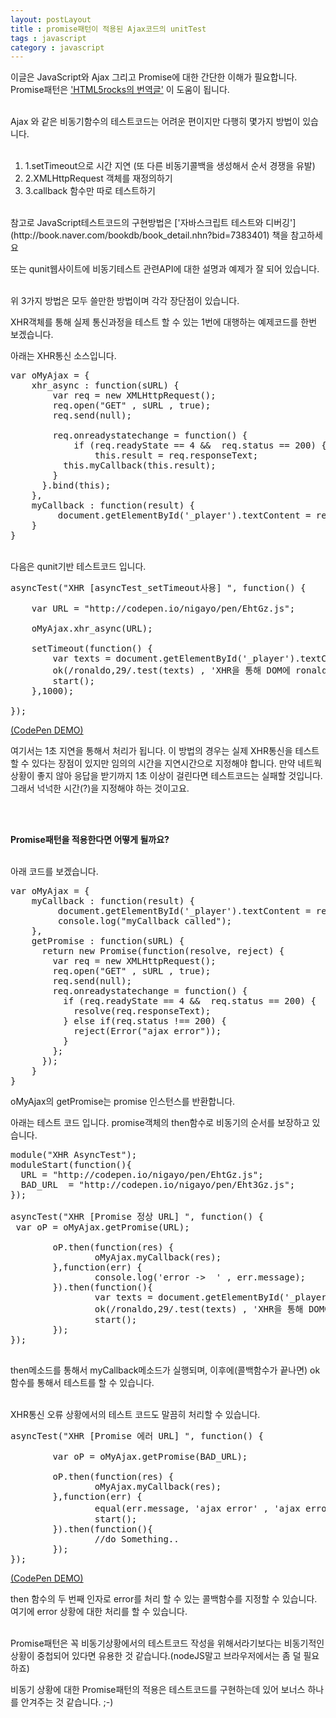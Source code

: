 ```yaml
---
layout: postLayout
title : promise패턴이 적용된 Ajax코드의 unitTest
tags : javascript
category : javascript
---
```


이글은 JavaScript와 Ajax 그리고 Promise에 대한 간단한 이해가 필요합니다. <br>
Promise패턴은 ['HTML5rocks의 번역글'](http://www.html5rocks.com/ko/tutorials/es6/promises/, "Promise HTML5Rocks번역글") 이 도움이 됩니다.

<br>
Ajax 와 같은 비동기함수의 테스트코드는 어려운 편이지만 다행히 몇가지 방법이 있습니다.<br/><br/>

1. 1.setTimeout으로 시간 지연 (또 다른 비동기콜백을 생성해서 순서 경쟁을 유발)
2. 2.XMLHttpRequest 객체를 재정의하기
3. 3.callback 함수만 따로 테스트하기

<br>
참고로 JavaScript테스트코드의 구현방법은 ['자바스크립트 테스트와 디버깅'](http://book.naver.com/bookdb/book_detail.nhn?bid=7383401) 책을 참고하세요

또는 qunit웹사이트에 비동기테스트 관련API에 대한 설명과 예제가 잘 되어 있습니다.

<br>
위 3가지 방법은 모두 쓸만한 방법이며 각각 장단점이 있습니다.

XHR객체를 통해 실제 통신과정을 테스트 할 수 있는 1번에 대행하는 예제코드를 한번 보겠습니다.

아래는 XHR통신 소스입니다.

<pre class="prettyprint">
var oMyAjax = {
 	xhr_async : function(sURL) {
 		var req = new XMLHttpRequest();
 		req.open("GET" , sURL , true);
 		req.send(null);

 		req.onreadystatechange = function() {
 			if (req.readyState == 4 &&  req.status == 200) {
 				this.result = req.responseText;
          this.myCallback(this.result);
        }
      }.bind(this);
    },
    myCallback : function(result) {
         document.getElementById('_player').textContent = result;
    }
}
</pre>

<br>
다음은 qunit기반 테스트코드 입니다.

<pre class="prettyprint">
asyncTest("XHR [asyncTest_setTimeout사용] ", function() {

	var URL = "http://codepen.io/nigayo/pen/EhtGz.js";

    oMyAjax.xhr_async(URL);
  
    setTimeout(function() {
        var texts = document.getElementById('_player').textContent;
        ok(/ronaldo,29/.test(texts) , 'XHR을 통해 DOM에 ronaldo 텍스트가 있군요');
        start();
    },1000);
  
});
</pre>

[(CodePen DEMO)](http://codepen.io/nigayo/pen/BoezC?editors=001, "codepen demo page")

여기서는 1초 지연을 통해서 처리가 됩니다. 이 방법의 경우는 실제 XHR통신을 테스트 할 수 있다는 장점이 있지만 임의의 시간을 지연시간으로 지정해야 합니다.
만약 네트웍 상황이 좋지 않아 응답을 받기까지 1초 이상이 걸린다면 테스트코드는 실패할 것입니다. 그래서 넉넉한 시간(?)을 지정해야 하는 것이고요.

<br><br>

**Promise패턴을 적용한다면 어떻게 될까요?**
<br><br>

아래 코드를 보겠습니다. 

<pre class="prettyprint">
var oMyAjax = {
    myCallback : function(result) {
         document.getElementById('_player').textContent = result;
         console.log("myCallback called");
    }, 
    getPromise : function(sURL) {
      return new Promise(function(resolve, reject) {
        var req = new XMLHttpRequest();
        req.open("GET" , sURL , true);
        req.send(null);
        req.onreadystatechange = function() {
          if (req.readyState == 4 &&  req.status == 200) {
            resolve(req.responseText);
          } else if(req.status !== 200) {
            reject(Error("ajax error"));
          }
        };
      });
    }
}
</pre>

oMyAjax의 getPromise는 promise 인스턴스를 반환합니다.

아래는 테스트 코드 입니다. promise객체의 then함수로 비동기의 순서를 보장하고 있습니다.

<pre class="prettyprint">
module("XHR AsyncTest");
moduleStart(function(){
  URL = "http://codepen.io/nigayo/pen/EhtGz.js";
  BAD_URL  = "http://codepen.io/nigayo/pen/Eht3Gz.js";  
});

asyncTest("XHR [Promise 정상 URL] ", function() {
 var oP = oMyAjax.getPromise(URL);
      
        oP.then(function(res) {
                oMyAjax.myCallback(res);
        },function(err) {
                console.log('error ->  ' , err.message);
        }).then(function(){
                var texts = document.getElementById('_player').textContent;
                ok(/ronaldo,29/.test(texts) , 'XHR을 통해 DOM에 ronaldo 텍스트가 있군요');
                start();
        });
});

</pre>

then메소드를 통해서 myCallback메소드가 실행되며, 이후에(콜백함수가 끝나면) ok 함수를 통해서 테스트를 할 수 있습니다.

<br>
XHR통신 오류 상황에서의 테스트 코드도 말끔히 처리할 수 있습니다.

<pre class="prettyprint">
asyncTest("XHR [Promise 에러 URL] ", function() {

        var oP = oMyAjax.getPromise(BAD_URL);
      
        oP.then(function(res) {
                oMyAjax.myCallback(res);
        },function(err) {
                equal(err.message, 'ajax error' , 'ajax error 처리가 정상이군요');
                start();
        }).then(function(){
                //do Something..
        });
});
</pre>

[(CodePen DEMO)](http://codepen.io/nigayo/pen/CvBHf/?editors=001, "codepen demo page")


then 함수의 두 번째 인자로 error를 처리 할 수 있는 콜백함수를 지정할 수 있습니다.
여기에 error 상황에 대한 처리를 할 수 있습니다.

<br>
Promise패턴은 꼭 비동기상황에서의 테스트코드 작성을 위해서라기보다는 비동기적인 상황이 중첩되어 있다면 유용한 것 같습니다.(nodeJS말고 브라우저에서는 좀 덜 필요하죠)

비동기 상황에 대한 Promise패턴의 적용은 테스트코드를 구현하는데 있어 보너스 하나를 안겨주는 것 같습니다. ;-)



